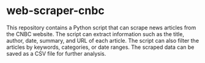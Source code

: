 # web-scraper-cnbc
This repository contains a Python script that can scrape news articles from the CNBC website. The script can extract information such as the title, author, date, summary, and URL of each article. The script can also filter the articles by keywords, categories, or date ranges. The scraped data can be saved as a CSV file for further analysis.
